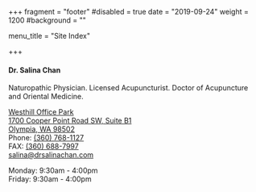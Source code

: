 +++
fragment = "footer"
#disabled = true
date = "2019-09-24"
weight = 1200
#background = ""

menu_title = "Site Index"

+++

#### Dr. Salina Chan

Naturopathic Physician. Licensed Acupuncturist. Doctor of Acupuncture and Oriental Medicine.

[Westhill Office Park<br>
1700 Cooper Point Road SW, Suite B1<br>
Olympia, WA 98502](https://www.google.com/maps/place/Dr.+Salina+Chan/@47.0334364,-122.9349655,15z/data=!4m5!3m4!1s0x0:0xff7b2ae88bb2a446!8m2!3d47.0334122!4d-122.9349415)<br>
Phone: [(360) 768-1127](tel:+13607681127)<br>
FAX: [(360) 688-7997](tel:+13606887997)<br>
[salina@drsalinachan.com](mailto:salina@drsalinachan.com)

Monday: 9:30am - 4:00pm<br>
Friday: 9:30am - 4:00pm
